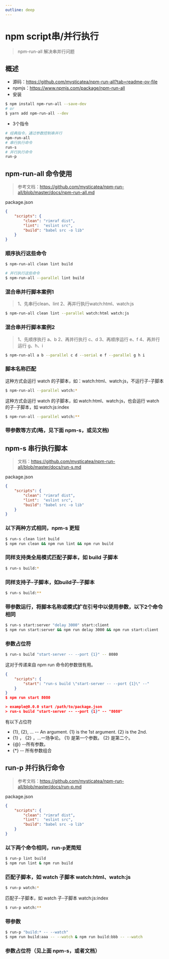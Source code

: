 ```yaml
---
outline: deep
---
```


# npm script串/并行执行
> npm-run-all 解决串并行问题

## 概述
- 源码：https://github.com/mysticatea/npm-run-all?tab=readme-ov-file
- npmjs：https://www.npmjs.com/package/npm-run-all
- 安装
```bash
$ npm install npm-run-all --save-dev
# or
$ yarn add npm-run-all --dev
```
- 3个指令
```bash
# 经典指令，通过参数控制串并行
npm-run-all
# 串行执行命令
run-s
# 并行执行命令
run-p
```

## npm-run-all 命令使用
> 参考文档：https://github.com/mysticatea/npm-run-all/blob/master/docs/npm-run-all.md

package.json
```json
{
    "scripts": {
        "clean": "rimraf dist",
        "lint":  "eslint src",
        "build": "babel src -o lib"
    }
}
```



### 顺序执行这些命令
```bash
$ npm-run-all clean lint build

# 并行执行这些命令
$ npm-run-all --parallel lint build
```

### 混合串并行脚本案例1
> 1、先串行clean、lint
> 2、再并行执行watch:html、watch:js
```bash
$ npm-run-all clean lint --parallel watch:html watch:js
```

### 混合串并行脚本案例2
> 1、先顺序执行 a、b
> 2、再并行执行 c、d
> 3、再顺序运行 e、f
> 4、再并行运行 g、h、i
```bash
$ npm-run-all a b --parallel c d --serial e f --parallel g h i
```

### 脚本名称匹配
这种方式会运行 watch 的子脚本，如：watch:html、watch:js，不运行子-子脚本
```bash
$ npm-run-all --parallel watch:*
```

这种方式会运行 watch 的子脚本，如 watch:html、watch:js，也会运行 watch 的子-子脚本，如 watch:js:index
```bash
$ npm-run-all --parallel watch:**
```

### 带参数等方式(略，见下面 npm-s，或见文档)

## npm-s 串行执行脚本
> 文档：https://github.com/mysticatea/npm-run-all/blob/master/docs/run-s.md

package.json
```json
{
    "scripts": {
        "clean": "rimraf dist",
        "lint":  "eslint src",
        "build": "babel src -o lib"
    }
}
```


### 以下两种方式相同，npm-s 更短
```bash
$ run-s clean lint build
$ npm run clean && npm run lint && npm run build
```

### 同样支持类全局模式匹配子脚本，如 build 子脚本
```bash
$ run-s build:*
```

### 同样支持子-子脚本，如build子-子脚本
```bash
$ run-s build:**
```

### 带参数运行，将脚本名称或模式扩在引号中以使用参数，以下2个命令相同
```bash
$ run-s start:server "delay 3000" start:client
$ npm run start:server && npm run delay 3000 && npm run start:client
```

### 参数占位符
```bash
$ run-s build "start-server -- --port {1}" -- 8080
```

这对于传递来自 npm run 命令的参数很有用。
```json
{
    "scripts": {
        "start": "run-s build \"start-server -- --port {1}\" --"
    }
}
$ npm run start 8080

> example@0.0.0 start /path/to/package.json
> run-s build "start-server -- --port {1}" -- "8080"
```

有以下占位符
- {1}, {2}, ... -- An argument. {1} is the 1st argument. {2} is the 2nd.
- {1} ， {2} ，...一场争论。 {1} 是第一个参数。 {2} 是第二个。
- {@} --所有参数。
- {*} -- 所有参数组合


## run-p 并行执行命令
> 参考文档：https://github.com/mysticatea/npm-run-all/blob/master/docs/run-p.md

package.json
```json
{
    "scripts": {
        "clean": "rimraf dist",
        "lint":  "eslint src",
        "build": "babel src -o lib"
    }
}
```

### 以下两个命令相同，run-p更简短
```bash
$ run-p lint build
$ npm run lint & npm run build
```

### 匹配子脚本，如 watch 子脚本 watch:html、watch:js
```bash
$ run-p watch:*
```

匹配子-子脚本，如 watch 子-子脚本 watch:js:index
```bash
$ run-p watch:**
```

### 带参数
```bash
$ run-p "build:* -- --watch"
$ npm run build:aaa -- --watch & npm run build:bbb -- --watch
```

### 参数占位符（见上面 npm-s，或者文档）